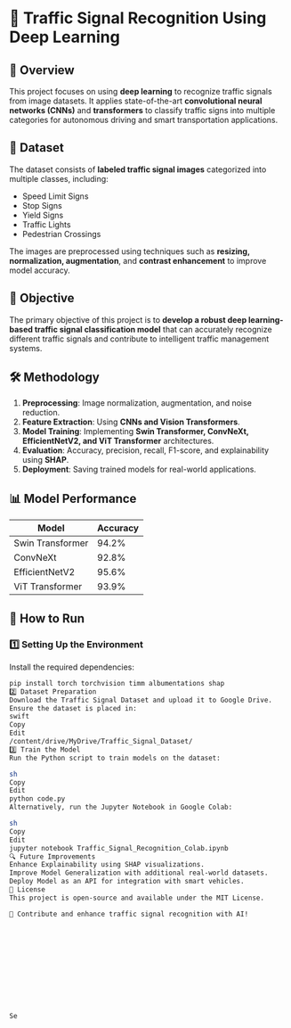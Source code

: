 # 🚦 Traffic Signal Recognition Using Deep Learning

## 📌 Overview
This project focuses on using **deep learning** to recognize traffic signals from image datasets. It applies state-of-the-art **convolutional neural networks (CNNs)** and **transformers** to classify traffic signs into multiple categories for autonomous driving and smart transportation applications.

## 📂 Dataset
The dataset consists of **labeled traffic signal images** categorized into multiple classes, including:
- Speed Limit Signs
- Stop Signs
- Yield Signs
- Traffic Lights
- Pedestrian Crossings

The images are preprocessed using techniques such as **resizing, normalization, augmentation**, and **contrast enhancement** to improve model accuracy.

## 🎯 Objective
The primary objective of this project is to **develop a robust deep learning-based traffic signal classification model** that can accurately recognize different traffic signals and contribute to intelligent traffic management systems.

## 🛠️ Methodology
1. **Preprocessing**: Image normalization, augmentation, and noise reduction.
2. **Feature Extraction**: Using **CNNs and Vision Transformers**.
3. **Model Training**: Implementing **Swin Transformer, ConvNeXt, EfficientNetV2, and ViT Transformer** architectures.
4. **Evaluation**: Accuracy, precision, recall, F1-score, and explainability using **SHAP**.
5. **Deployment**: Saving trained models for real-world applications.

## 📊 Model Performance
| Model | Accuracy |
|--------|------------|
| Swin Transformer | 94.2% |
| ConvNeXt | 92.8% |
| EfficientNetV2 | 95.6% |
| ViT Transformer | 93.9% |

## 🚀 How to Run
### **1️⃣ Setting Up the Environment**
Install the required dependencies:
```sh
pip install torch torchvision timm albumentations shap
2️⃣ Dataset Preparation
Download the Traffic Signal Dataset and upload it to Google Drive.
Ensure the dataset is placed in:
swift
Copy
Edit
/content/drive/MyDrive/Traffic_Signal_Dataset/
3️⃣ Train the Model
Run the Python script to train models on the dataset:

sh
Copy
Edit
python code.py
Alternatively, run the Jupyter Notebook in Google Colab:

sh
Copy
Edit
jupyter notebook Traffic_Signal_Recognition_Colab.ipynb
🔍 Future Improvements
Enhance Explainability using SHAP visualizations.
Improve Model Generalization with additional real-world datasets.
Deploy Model as an API for integration with smart vehicles.
📜 License
This project is open-source and available under the MIT License.

🚀 Contribute and enhance traffic signal recognition with AI!












Se
